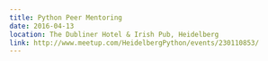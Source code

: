 ```yaml
---
title: Python Peer Mentoring
date: 2016-04-13
location: The Dubliner Hotel & Irish Pub, Heidelberg
link: http://www.meetup.com/HeidelbergPython/events/230110853/
---
```

